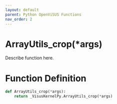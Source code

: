 ```yaml
---
layout: default
parent: Python OpenViSUS Functions
nav_order: 2
---
```


# ArrayUtils_crop(*args)

Describe function here.

# Function Definition

```python
def ArrayUtils_crop(*args):
    return _VisusKernelPy.ArrayUtils_crop(*args)
```